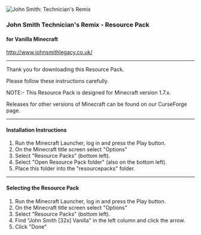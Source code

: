 ![John Smith: Technician's Remix](pack.png)

### John Smith Technician's Remix - Resource Pack

#### for Vanilla Minecraft

<http://www.johnsmithlegacy.co.uk/>

---

Thank you for downloading this Resource Pack.

Please follow these instructions carefully.

NOTE:- This Resource Pack is designed for Minecraft version 1.7.x.

Releases for other versions of Minecraft can be found on our CurseForge page.

---

#### Installation Instructions

1. Run the Minecraft Launcher, log in and press the Play button.
2. On the Minecraft title screen select "Options"
3. Select "Resource Packs" (bottom left).
4. Select "Open Resource Pack folder" (also on the bottom left).
5. Place this folder into the "resourcepacks" folder.

---

#### Selecting the Resource Pack

1. Run the Minecraft Launcher, log in and press the Play button.
2. On the Minecraft title screen select "Options"
3. Select "Resource Packs" (bottom left).
4. Find "John Smith [32x] Vanilla" in the left column and click the arrow.
5. Click "Done"
